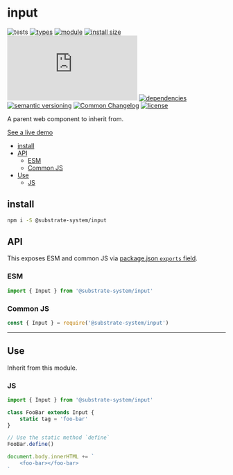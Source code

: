 # input
![tests](https://github.com/substrate-system/input/actions/workflows/nodejs.yml/badge.svg)
[![types](https://img.shields.io/npm/types/@substrate-system/input?style=flat-square)](README.md)
[![module](https://img.shields.io/badge/module-ESM%2FCJS-blue?style=flat-square)](README.md)
[![install size](https://packagephobia.com/badge?p=@substrate-system/input)](https://packagephobia.com/result?p=@substrate-system/input)
[![GZip size](https://img.badgesize.io/https%3A%2F%2Fesm.sh%2F%40substrate-system%2Finput%2Fes2022%2Finput.mjs?style=flat-square&compression=gzip)](https://esm.sh/@substrate-system/input/es2022/input.mjs)
[![dependencies](https://img.shields.io/badge/dependencies-zero-brightgreen.svg?style=flat-square)](package.json)
[![semantic versioning](https://img.shields.io/badge/semver-2.0.0-blue?logo=semver&style=flat-square)](https://semver.org/)
[![Common Changelog](https://nichoth.github.io/badge/common-changelog.svg)](./CHANGELOG.md)
[![license](https://img.shields.io/badge/license-Polyform_Small_Business-249fbc?style=flat-square)](LICENSE)


A parent web component to inherit from.

[See a live demo](https://substrate-system.github.io/input/)

<!-- toc -->

- [install](#install)
- [API](#api)
  * [ESM](#esm)
  * [Common JS](#common-js)
- [Use](#use)
  * [JS](#js)

<!-- tocstop -->

## install

```sh
npm i -S @substrate-system/input
```

## API

This exposes ESM and common JS via [package.json `exports` field](https://nodejs.org/api/packages.html#exports).

### ESM
```js
import { Input } from '@substrate-system/input'
```

### Common JS
```js
const { Input } = require('@substrate-system/input')
```

-----------------

## Use
Inherit from this module.

### JS
```js
import { Input } from '@substrate-system/input'

class FooBar extends Input {
    static tag = 'foo-bar'
}

// Use the static method `define`
FooBar.define()

document.body.innerHTML += `
    <foo-bar></foo-bar>
`
```
